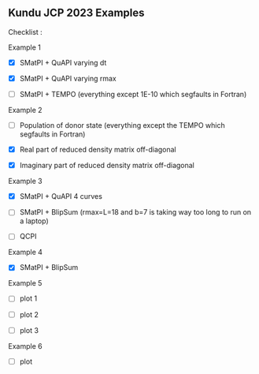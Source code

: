 ## Kundu JCP 2023 Examples


Checklist :

Example 1 

- [x] SMatPI + QuAPI varying dt

- [x] SMatPI + QuAPI varying rmax

- [ ] SMatPI + TEMPO (everything except 1E-10 which segfaults in Fortran)

Example 2

- [ ] Population of donor state (everything except the TEMPO which segfaults in Fortran)

- [x] Real part of reduced density matrix off-diagonal

- [x] Imaginary part of reduced density matrix off-diagonal

Example 3

- [x] SMatPI + QuAPI 4 curves

- [ ] SMatPI + BlipSum (rmax=L=18 and b=7 is taking way too long to run on a laptop)

- [ ] QCPI

Example 4

- [x] SMatPI + BlipSum

Example 5

- [ ] plot 1

- [ ] plot 2

- [ ] plot 3

Example 6

- [ ] plot

